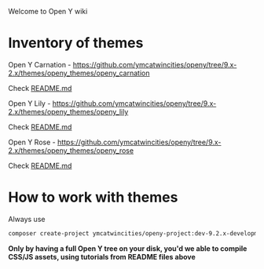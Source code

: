 Welcome to Open Y wiki

# Inventory of themes

Open Y Carnation - https://github.com/ymcatwincities/openy/tree/9.x-2.x/themes/openy_themes/openy_carnation

Check [README.md](https://github.com/ymcatwincities/openy/blob/9.x-2.x/themes/openy_themes/openy_carnation/README.md)

Open Y Lily - https://github.com/ymcatwincities/openy/tree/9.x-2.x/themes/openy_themes/openy_lily

Check [README.md](https://github.com/ymcatwincities/openy/blob/9.x-2.x/themes/openy_themes/openy_lily/README.md)

Open Y Rose - https://github.com/ymcatwincities/openy/tree/9.x-2.x/themes/openy_themes/openy_rose

Check [README.md](https://github.com/ymcatwincities/openy/blob/9.x-2.x/themes/openy_themes/openy_rose/README.md)

# How to work with themes

Always use
 
```sh
composer create-project ymcatwincities/openy-project:dev-9.2.x-development buildnew --no-interaction --prefer-dist
```

**Only by having a full Open Y tree on your disk, you'd we able to compile CSS/JS assets, using tutorials from README files above**


